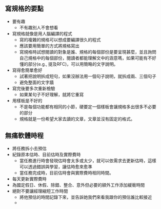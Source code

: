 ## 寫規格的要點
* 要有趣
	* 不有趣別人不會想看
* 寫規格就像是用人腦編譯的程式
	* 寫的複雜的規格可以想成要編譯很久的程式
	* 應該要用簡單的方式將規格寫出
	* 寫規格時試想閱讀的對象是誰、規格的每個部份是要呈現甚麼，並且詢問自己規格中的每個部份，閱讀者都能理解文中的涵意嗎，如果可能有不好懂的部分(e.g., 提及RFC)，可以用簡略的文字說明。
* 寫得愈簡單愈好
	* 試著把說明拆成短句，如果沒辦法用一個句子說明，就拆成兩、三個句子
	* 避免整面的文字牆
* 寫完後要多次重新檢驗
	* 如果某句子不好理解，就將它重寫
* 用樣板是不好的
	* 不是每個功能都有相同的小節，硬要定一個樣板會讓規格多出很多不必要的部分
	* 規格就是一份希望大家去讀的文章，文章並沒有固定的格式。
## 無痛軟體時程
* 將任務拆小去預估
* 紀錄原本估時、目前估時及實際費時
	* 當任務進行時會發現估時會太多或太少，就可以依需求去更新估時，這樣可以透過錯誤與學習，讓估時愈來愈準
	* 當任務完成時，目前估時會與實際費時相同時間。
* 每天更新實際費時
* 為國定假日、休假、除錯、整合、意外但必要的額外工作添加緩衝時間
* 絕對不要讓經理縮短工作時間
	* 將他預估的時間記錄下來，並告訴她我們來看我跟你的預估誰比較接近
	* 
<!--stackedit_data:
eyJoaXN0b3J5IjpbLTE5OTI2MDk1NjEsMjA4MjI5MzU3NSwtMT
c1MDI0OTE3NV19
-->
